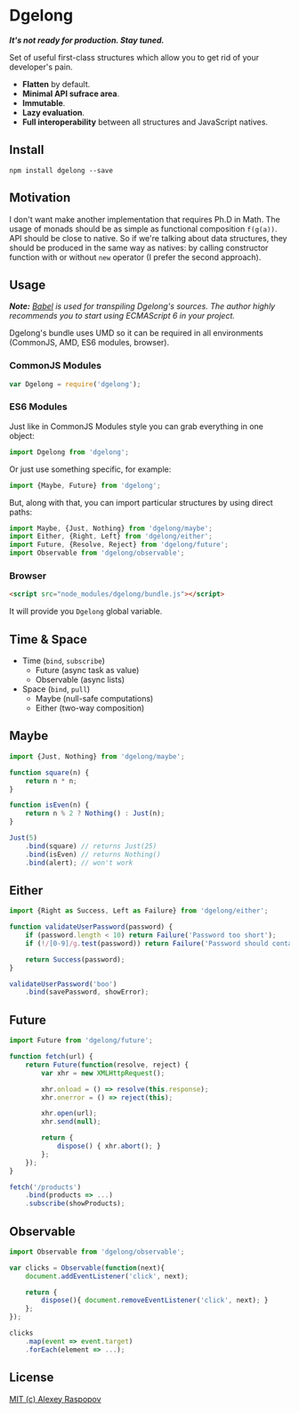 # Dgelong

***It's not ready for production. Stay tuned.***

Set of useful first-class structures which allow you to get rid of your developer's pain.

 * **Flatten** by default.
 * **Minimal API sufrace area**.
 * **Immutable**.
 * **Lazy evaluation**.
 * **Full interoperability** between all structures and JavaScript natives.

## Install

	npm install dgelong --save

## Motivation

I don't want make another implementation that requires Ph.D in Math. The usage of monads should be as simple as functional composition `f(g(a))`. API should be close to native. So if we're talking about data structures, they should be produced in the same way as natives: by calling constructor function with or without `new` operator (I prefer the second approach).

## Usage

_**Note:** [Babel](https://babeljs.io/) is used for transpiling Dgelong's sources. The author highly recommends you to start using ECMAScript 6 in your project._

Dgelong's bundle uses UMD so it can be required in all environments (CommonJS, AMD, ES6 modules, browser).

### CommonJS Modules

```javascript
var Dgelong = require('dgelong');
```

### ES6 Modules

Just like in CommonJS Modules style you can grab everything in one object:

```javascript
import Dgelong from 'dgelong';
```

Or just use something specific, for example:

```javascript
import {Maybe, Future} from 'dgelong';
```

But, along with that, you can import particular structures by using direct paths:

```javascript
import Maybe, {Just, Nothing} from 'dgelong/maybe';
import Either, {Right, Left} from 'dgelong/either';
import Future, {Resolve, Reject} from 'dgelong/future';
import Observable from 'dgelong/observable';
```

### Browser

```html
<script src="node_modules/dgelong/bundle.js"></script>
```

It will provide you `Dgelong` global variable.

## Time & Space

 - Time (`bind`, `subscribe`)
   - Future (async task as value)
   - Observable (async lists)
 - Space (`bind`, `pull`)
   - Maybe (null-safe computations)
   - Either (two-way composition)

## Maybe

```javascript
import {Just, Nothing} from 'dgelong/maybe';

function square(n) {
    return n * n;
}

function isEven(n) {
    return n % 2 ? Nothing() : Just(n);
}

Just(5)
    .bind(square) // returns Just(25)
    .bind(isEven) // returns Nothing()
    .bind(alert); // won't work
```

## Either

```javascript
import {Right as Success, Left as Failure} from 'dgelong/either';

function validateUserPassword(password) {
    if (password.length < 10) return Failure('Password too short');
    if (!/[0-9]/g.test(password)) return Failure('Password should contain numbers');

    return Success(password);
}

validateUserPassword('boo')
    .bind(savePassword, showError);
```

## Future

```javascript
import Future from 'dgelong/future';

function fetch(url) {
	return Future(function(resolve, reject) {
		var xhr = new XMLHttpRequest();

		xhr.onload = () => resolve(this.response);
		xhr.onerror = () => reject(this);

		xhr.open(url);
		xhr.send(null);

		return {
			dispose() { xhr.abort(); }
		};
	});
}

fetch('/products')
	.bind(products => ...)
	.subscribe(showProducts);
```

## Observable

```javascript
import Observable from 'dgelong/observable';

var clicks = Observable(function(next){
	document.addEventListener('click', next);

	return {
		dispose(){ document.removeEventListener('click', next); }
	};
});

clicks
	.map(event => event.target)
	.forEach(element => ...);
```

## License

[MIT (c) Alexey Raspopov](./LICENSE)
